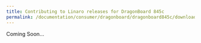 ```yaml
---
title: Contributing to Linaro releases for DragonBoard 845c
permalink: /documentation/consumer/dragonboard/dragonboard845c/downloads/contribute.md.html
---
```


Coming Soon...